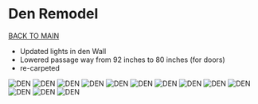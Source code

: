# Den Remodel
[BACK TO MAIN](/README.md)

- Updated lights in den Wall
- Lowered passage way from 92 inches to 80 inches (for doors)
- re-carpeted


![DEN](./IMG20230625092244.jpg)
![DEN](./IMG20230625100830.jpg)
![DEN](./IMG20230625160005.jpg)
![DEN](./IMG20230625160007.jpg)
![DEN](./IMG20230627184107.jpg)
![DEN](./IMG20230719070130.jpg)
![DEN](./IMG20230719070152.jpg)
![DEN](./IMG20230719120245.jpg)
![DEN](./IMG20230719120252.jpg)
![DEN](./IMG20230719123559.jpg)
![DEN](./IMG20230719123613.jpg)
![DEN](./IMG20230719141916.jpg)
![DEN](./IMG20230719154301.jpg)
